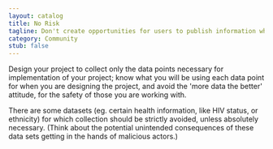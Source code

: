 ```yaml
---
layout: catalog
title: No Risk
tagline: Don't create opportunities for users to publish information which an adversary might use to harm them.
category: Community
stub: false
---
```


Design your project to collect only the data points necessary for implementation of your project; know what you will be using each data point for when you are designing the project, and avoid the 'more data the better' attitude, for the safety of those you are working with. 

There are some datasets (eg. certain health information, like HIV status, or ethnicity) for which collection should be strictly avoided, unless absolutely necessary. (Think about the potential unintended consequences of these data sets getting in the hands of malicious actors.)
